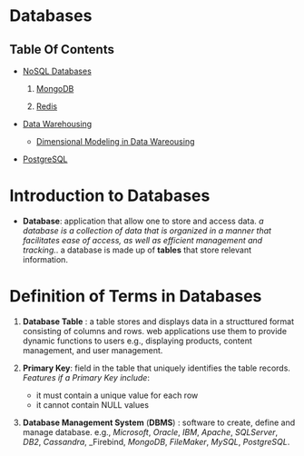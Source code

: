 # Databases

## Table Of Contents
- [NoSQL Databases](https://github.com/nyangweso-rodgers/My-Databases/tree/main/NoSQL-Databases)
    1. [MongoDB](https://github.com/nyangweso-rodgers/My-Databases/tree/main/MongoDB)

    2. [Redis](https://github.com/nyangweso-rodgers/My-Databases)

- [Data Warehousing](https://github.com/nyangweso-rodgers/My-Databases/tree/main/Data-Warehouse)
    - [Dimensional Modeling in Data Wareousing](https://github.com/nyangweso-rodgers/My-Databases/tree/main/Data-Warehouse/Dimensional-Modeling-in-Data-Warehousing)

- [PostgreSQL](https://github.com/nyangweso-rodgers/My-Databases)

# Introduction to Databases
* __Database__: application that allow one to store and access data. _a database is a collection of data that is organized in a manner that facilitates ease of access, as well as efficient management and tracking._. a database is made up of __tables__ that store relevant information.

# Definition of Terms in Databases
1. __Database Table__ : a table stores and displays data in a structtured format consisting of columns and rows. web applications use them to provide dynamic functions to users e.g., displaying products, content management, and user management.

2. __Primary Key__: field in the table that uniquely identifies the table records. _Features if a Primary Key include_:
    * it must contain a unique value for each row
    * it cannot contain NULL values
    
3. __Database Management System__ (__DBMS__) : software to create, define and manage database. e.g., _Microsoft_, _Oracle_, _IBM_, _Apache_, _SQLServer_, _DB2_, _Cassandra_, _Firebind, _MongoDB_, _FileMaker_,  _MySQL_, _PostgreSQL_.